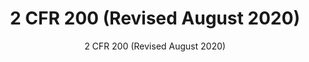 ---
layout: resources-landing
title: "2 CFR 200 (Revised August 2020)"
subtitle: "2 CFR 200 (Revised August 2020)"
filters: federal-financial-assistance uniform-guidance guidance omb 2020
external_link: https://trumpadministration.archives.performance.gov/CAP/20200812-2-CFR-Revision-Redline_Final.pdf
---